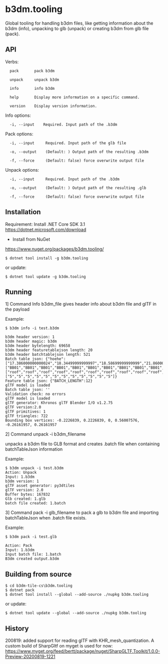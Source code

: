 # b3dm.tooling

Global tooling for handling b3dm files, like getting information about the b3dm (info), unpacking to glb (unpack) or creating b3dm from glb file (pack).

## API

Verbs:

```
  pack       pack b3dm

  unpack     unpack b3dm

  info       info b3dm

  help       Display more information on a specific command.

  version    Display version information.
```

Info options:

```
  -i, --input    Required. Input path of the .b3dm
```

Pack options:

```
  -i, --input     Required. Input path of the glb file

  -o, --output    (Default: ) Output path of the resulting .b3dm

  -f, --force     (Default: false) force overwrite output file
```


Unpack options:

```
  -i, --input     Required. Input path of the .b3dm

  -o, --output    (Default: ) Output path of the resulting .glb

  -f, --force     (Default: false) force overwrite output file
```


## Installation

Requirement: Install .NET Core SDK 3.1 https://dotnet.microsoft.com/download

- Install from NuGet

https://www.nuget.org/packages/b3dm.tooling/

```
$ dotnet tool install -g b3dm.tooling
```

or update:

```
$ dotnet tool update -g b3dm.tooling

```

## Running

1] Command Info b3dm_file gives header info about b3dm file and glTF in the payload

Example:

```
$ b3dm info -i test.b3dm

b3dm header version: 1
b3dm header magic: b3dm
b3dm header bytelength: 69658
b3dm header featuretablejson length: 20
b3dm header batchtablejson length: 521
Batch table json: {"hoehe":["17.386000000000024","18.34499999999997","18.58699999999999","21.860000000000014","10.168000000000006","20.584000000000003","19.70599999999996","19.817000000000007","20.000999999999976","16.577999999999975","17.865999999999985","17.745000000000005"],"citygml_class":["BB01","BB01","BB01","BB01","BB01","BB01","BB01","BB01","BB01","BB01","BB01","BB01"],"surfaceType":["roof","roof","roof","roof","roof","roof","roof","roof","roof","roof","roof","roof"],"Region":["5","5","5","5","5","5","5","5","5","5","5","5"]}
Feature table json: {"BATCH_LENGTH":12}
glTF model is loaded
Batch table json: ''
Validation check: no errors
glTF model is loaded
glTF generator: Khronos glTF Blender I/O v1.2.75
glTF version:2.0
glTF primitives: 1
glTF triangles: 722
Bounding box vertices: -0.2226839, 0.2226839, 0, 0.56007576, -0.26161957, 0.26161957
```

2] Command unpack -i b3dm_filename 

unpacks a b3dm file to GLB format and creates .batch file when containing batchTableJson information

Example:

```
$ b3dm unpack -i test.b3dm
Action: Unpack
Input: 1.b3dm
b3dm version: 1
glTF asset generator: py3dtiles
glTF version: 2.0
Buffer bytes: 167832
Glb created: 1.glb
batch file created: 1.batch
```

3] Command pack -i glb_filename to pack a glb to b3dm file and importing batchTableJson when .batch file exists.

Example:

```
$ b3dm pack -i test.glb

Action: Pack
Input: 1.b3dm
Input batch file: 1.batch
B3dm created output.b3dm
```

## Building from source

```
$ cd b3dm-tile-cs\b3dm.tooling
$ dotnet pack
$ dotnet tool install --global --add-source ./nupkg b3dm.tooling
```

or update:

```
$ dotnet tool update --global --add-source ./nupkg b3dm.tooling
```

## History

200819: added support for reading glTF with KHR_mesh_quantization. 
A custom build of SharpGltf on myget is used for now: https://www.myget.org/feed/bertt/package/nuget/SharpGLTF.Toolkit/1.0.0-Preview-20200819-1221



